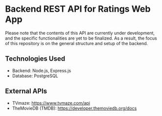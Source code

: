 # Backend REST API for Ratings Web App

Please note that the contents of this API are currently under development, and the specific functionalities are yet to be finalized. As a result, the focus of this repository is on the general structure and setup of the backend.

## Technologies Used

- Backend: Node.js, Express.js
- Database: PostgreSQL

## External APIs

- TVmaze: https://www.tvmaze.com/api
- TheMovieDB (TMDB): https://developer.themoviedb.org/docs
